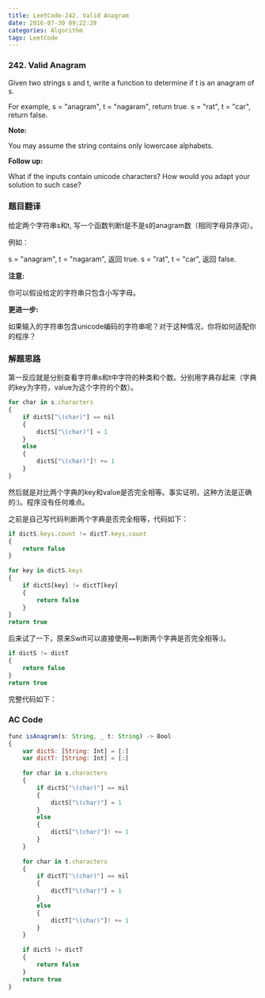 ```yaml
---
title: LeetCode-242. Valid Anagram
date: 2016-07-30 09:22:28
categories: Algorithm  
tags: LeetCode  
---
```


### 242. Valid Anagram

Given two strings s and t, write a function to determine if t is an anagram of s.

For example,
s = "anagram", t = "nagaram", return true.
s = "rat", t = "car", return false.

**Note:**

You may assume the string contains only lowercase alphabets.

**Follow up:**

What if the inputs contain unicode characters? How would you adapt your solution to such case?

### 题目翻译

给定两个字符串s和t, 写一个函数判断t是不是s的anagram数（相同字母异序词）。

例如：

s = "anagram", t = "nagaram", 返回 true.
s = "rat", t = "car", 返回 false.

**注意:**

你可以假设给定的字符串只包含小写字母。

**更进一步:**

如果输入的字符串包含unicode编码的字符串呢？对于这种情况，你将如何适配你的程序？

### 解题思路

第一反应就是分别查看字符串s和t中字符的种类和个数。分别用字典存起来（字典的key为字符，value为这个字符的个数）。

```javascript
for char in s.characters
{
	if dictS["\(char)"] == nil
	{
		dictS["\(char)"] = 1
	}
	else
	{
		dictS["\(char)"]! += 1
	}
}

```

然后就是对比两个字典的key和value是否完全相等。事实证明，这种方法是正确的:)。程序没有任何难点。

之前是自己写代码判断两个字典是否完全相等，代码如下：

```javascript
if dictS.keys.count != dictT.keys.count
{
	return false
}
    
for key in dictS.keys
{
	if dictS[key] != dictT[key]
	{
		return false
	}
}
return true
```

后来试了一下，原来Swift可以直接使用`==`判断两个字典是否完全相等:)。

```javascript
if dictS != dictT
{
	return false
}
return true
```

完整代码如下：

### AC Code  

```javascript
func isAnagram(s: String, _ t: String) -> Bool
{
    var dictS: [String: Int] = [:]
    var dictT: [String: Int] = [:]
    
    for char in s.characters
    {
        if dictS["\(char)"] == nil
        {
            dictS["\(char)"] = 1
        }
        else
        {
            dictS["\(char)"]! += 1
        }
    }
    
    for char in t.characters
    {
        if dictT["\(char)"] == nil
        {
            dictT["\(char)"] = 1
        }
        else
        {
            dictT["\(char)"]! += 1
        }
    }
    
    if dictS != dictT
    {
        return false
    }
    return true
}
```